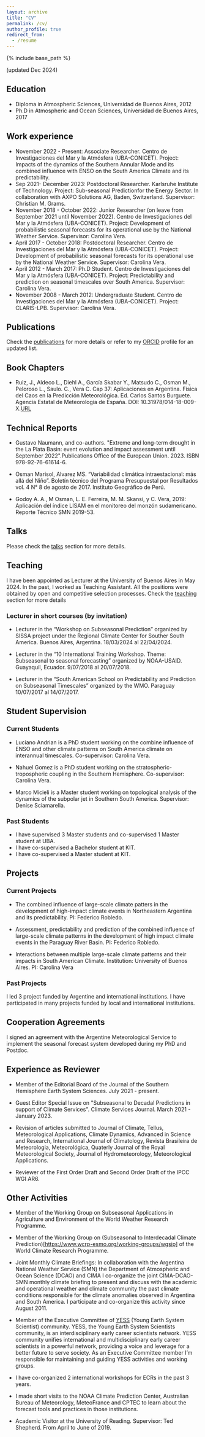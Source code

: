 ```yaml
---
layout: archive
title: "CV"
permalink: /cv/
author_profile: true
redirect_from:
  - /resume
---
```


{% include base_path %}

(updated Dec 2024)

## Education

* Diploma in Atmospheric Sciences, Universidad de Buenos Aires, 2012
* Ph.D in Atmospheric and Ocean Sciences, Universidad de Buenos Aires, 2017

## Work experience
* November 2022 - Present: Associate Researcher. Centro de Investigaciones del Mar y la Atmósfera (UBA-CONICET). Project: Impacts of the dynamics of the Southern Annular Mode and its combined influence with ENSO on the South America Climate and its predictability.
* Sep 2021- December 2023: Postdoctoral Researcher. Karlsruhe Institute of Technology. Project: Sub-seasonal Predictionfor the Energy Sector. In collaboration with AXPO Solutions AG, Baden, Switzerland. Supervisor: Christian M. Grams.
* November 2018 - October 2022: Junior Researcher (on leave from September 2021 until November 2022). Centro de Investigaciones del Mar y la Atmósfera (UBA-CONICET). Project: Development of probabilistic seasonal forecasts for its operational use by the National Weather Service. Supervisor: Carolina Vera.
* April 2017 - October 2018: Postdoctoral Researcher. Centro de Investigaciones del Mar y la Atmósfera (UBA-CONICET). Project: Development of probabilistic seasonal forecasts for its operational use by the National Weather Service. Supervisor: Carolina Vera.
* April 2012 - March 2017: Ph.D Student. Centro de Investigaciones del Mar y la Atmósfera (UBA-CONICET). Project: Predictability and prediction on seasonal timescales over South America. Supervisor: Carolina Vera.
* November 2008 - March 2012: Undergraduate Student. Centro de Investigaciones del Mar y la Atmósfera (UBA-CONICET). Project: CLARIS-LPB. Supervisor: Carolina Vera.
  

## Publications

Check the [publications](https://marisolosman.github.io/publications/) for more details or refer to my [ORCID](https://orcid.org/0000-0002-6275-1454) profile for an updated list. 

## Book Chapters

- Ruiz, J., Aldeco L., Diehl A., García Skabar Y., Matsudo C., Osman M., Peloroso L., Saulo. C., Vera C. Cap 37: Aplicaciones en Argentina. Física del Caos en la Predicción Meteorológica. Ed. Carlos Santos Burguete. Agencia Estatal de Meteorología de España. DOI: 10.31978/014-18-009-X.[URL](http://www.aemet.es/es/conocermas/recursos_en_linea/publicaciones_y_estudios/publicaciones/detalles/Fisica_del_caos_en_la_predicc_meteo)

## Technical Reports

- Gustavo Naumann, and co-authors. "Extreme and long-term drought in the La Plata Basin: event evolution and impact assessment until September 2022".Publications Office of the European Union. 2023. ISBN 978-92-76-61614-6.

- Osman Marisol, Alvarez MS. “Variabilidad climática intraestacional: más allá del Niño”. Boletín técnico del Programa Presupuestal por Resultados vol. 4 N° 8 de agosto de 2017. Instituto Geográfico de Perú.

- Godoy A. A., M Osman, L. E. Ferreira, M. M. Skansi, y C. Vera, 2019: Aplicación del índice LISAM en el monitoreo del monzón sudamericano. Reporte Técnico SMN 2019-53.

## Talks

Please check the [talks](https://marisolosman.github.io/talks/) section for more details.
 
## Teaching

I have been appointed as Lecturer at the University of Buenos Aires in May 2024. In the past, I worked as Teaching Assistant. All the positions were obtained by open and competitive selection processes. Check the [teaching](https://marisolosman.github.io/talks/) section for more details

### Lecturer in short courses (by invitation)

- Lecturer in the “Workshop on Subseasonal Prediction” organized by SISSA project under the Regional Climate Center for Souther South America. Buenos Aires, Argentina. 18/03/2024 al 22/04/2024.

- Lecturer in the “10 International Training Workshop. Theme: Subseasonal to seasonal forecasting” organized by NOAA-USAID. Guayaquil, Ecuador. 9/07/2018 al 20/07/2018.

- Lecturer in the “South American School on Predictability and Prediction on Subseasonal Timescales” organized by the WMO. Paraguay 10/07/2017 al 14/07/2017.
  
## Student Supervision

### Current Students

- Luciano Andrian is a PhD student working on the combine influence of ENSO and other climate patterns on South America climate on interannual timescales. Co-supervisor: Carolina Vera.

- Nahuel Gomez is a PhD student working on the stratospheric-tropospheric coupling in the Southern Hemisphere. Co-supervisor: Carolina Vera.

- Marco Micieli is a Master student working on topological analysis of the dynamics of the subpolar jet in Southern South America. Supervisor: Denise Sciamarella.

### Past Students

- I have supervised 3 Master students and co-supervised 1 Master student at UBA.
- I have co-supervised a Bachelor student at KIT.
- I have co-supervised a Master student at KIT.

## Projects

### Current Projects

- The combined influence of large-scale climate patters in the development of high-impact climate events in Northeastern Argentina and its predictability. PI: Federico Robledo.

- Assessment, predictability and prediction of the combined influence of large-scale climate patterns in the development of high impact climate events in the Paraguay River Basin. PI: Federico Robledo.

- Interactions between multiple large-scale climate patterns and their impacts in South American Climate. Institution: University of Buenos Aires. PI: Carolina Vera

### Past Projects

I led 3 project funded by Argentine and international institutions. I have participated in many projects funded by local and international institutions.


## Cooperation Agreements

I signed an agreement with the Argentine Meteorological Service to implement the seasonal forecast system developed during my PhD and Postdoc.


## Experience as Reviewer

- Member of the Editorial Board of the Journal of the Southern Hemisphere Earth System Sciences. July 2021 - present.

- Guest Editor Special Issue on "Subseasonal to Decadal Predictions in support of Climate Services". Climate Services Journal. March 2021 - January 2023.


- Revision of articles submitted to Journal of Climate, Tellus, Meteorological Applications, Climate Dynamics, Advanced in Science and Research, International Journal of Climatology, Revista Brasileira de Meteorologia, Meteorológica, Quaterly Journal of the Royal Meteorological Society, Journal of Hydrometeorology, Meteorological Applications.

- Reviewer of the First Order Draft and Second Order Draft of the IPCC WGI AR6.

## Other Activities

- Member of the Working Group on Subseasonal Applications in Agriculture and Environment of the World Weather Research Programme.

- Member of the Working Group on (Subseasonal to Interdecadal Climate Prediction)[https://www.wcrp-esmo.org/working-groups/wgsip] of the World Climate Research Programme. 

- Joint Monthly Climate Briefings: In collaboration with the Argentina National Weather Service (SMN) the Department of Atmospheric and Ocean Science (DCAO) and CIMA I co-organize the joint  CIMA-DCAO-SMN monthly climate briefing to present and discuss with the academic and operational weather and climate community the past climate conditions responsible for the climate anomalies observed in Argentina and South America. I participate and co-organize this activity since August 2011.

- Member of the Executive Committee of [YESS](http://yess-community.org) (Young Earth System Scientist) community. YESS, the Young Earth System Scientists community, is an interdisciplinary early career scientists network. YESS community unifies international and multidisciplinary early career scientists in a powerful network, providing a voice and leverage for a better future to serve society. As an Executive Committee member I’m  responsible for maintaining and guiding YESS activities and working groups.

- I have co-organized 2 international workshops for ECRs in the past 3 years.

- I made short visits to the NOAA Climate Prediction Center, Australian Bureau of Meteorology, MeteoFrance and CPTEC to learn about the forecast tools and practices in those institutions.

- Academic Visitor at the University of Reading. Supervisor: Ted Shepherd. From April to June of 2019.

